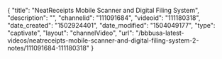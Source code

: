 {
    "title": "NeatReceipts Mobile Scanner and Digital Filing System",
    "description": "",
    "channelid": "111091684",
    "videoid": "111180318",
    "date_created": "1502924401",
    "date_modified": "1504049177",
    "type": "captivate",
    "layout": "channelVideo",
    "url": "\/bbbusa-latest-videos\/neatreceipts-mobile-scanner-and-digital-filing-system-2-notes\/111091684-111180318"
}